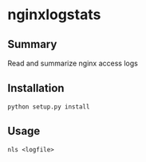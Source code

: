 # nginxlogstats

## Summary

Read and summarize nginx access logs

## Installation

`python setup.py install`

## Usage

`nls <logfile>`
